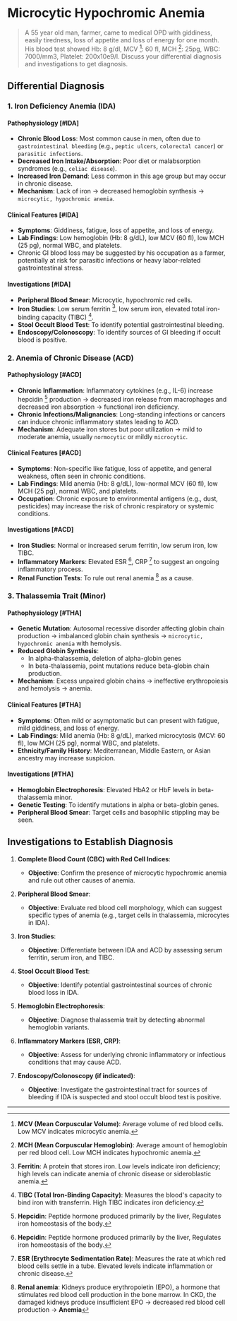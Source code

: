 # Microcytic Hypochromic Anemia

> A 55 year old man, farmer, came to medical OPD with giddiness, easily tiredness, loss of appetite and loss of energy for one month. His blood test showed Hb: 8 g/dl, MCV [^1]: 60 fl, MCH [^2]: 25pg, WBC: 7000/mm3, Platelet: 200x10e9/l. Discuss your differential diagnosis and investigations to get diagnosis.

[^1]: **MCV (Mean Corpuscular Volume)**: Average volume of red blood cells. Low MCV indicates microcytic anemia.
[^2]: **MCH (Mean Corpuscular Hemoglobin)**: Average amount of hemoglobin per red blood cell. Low MCH indicates hypochromic anemia.

## Differential Diagnosis

### 1. Iron Deficiency Anemia (IDA)

#### Pathophysiology [#IDA]

- **Chronic Blood Loss**: Most common cause in men, often due to `gastrointestinal bleeding` (e.g., `peptic ulcers`, `colorectal cancer`) or `parasitic infections`.
- **Decreased Iron Intake/Absorption**: Poor diet or malabsorption syndromes (e.g., `celiac disease`).
- **Increased Iron Demand**: Less common in this age group but may occur in chronic disease.
- **Mechanism**: Lack of iron → decreased hemoglobin synthesis → `microcytic, hypochromic anemia`.

#### Clinical Features [#IDA]

- **Symptoms**: Giddiness, fatigue, loss of appetite, and loss of energy.
- **Lab Findings**: Low hemoglobin (Hb: 8 g/dL), low MCV (60 fl), low MCH (25 pg), normal WBC, and platelets.
- Chronic GI blood loss may be suggested by his occupation as a farmer, potentially at risk for parasitic infections or heavy labor-related gastrointestinal stress.

#### Investigations [#IDA]

- **Peripheral Blood Smear**: Microcytic, hypochromic red cells.
- **Iron Studies**: Low serum ferritin [^3], low serum iron, elevated total iron-binding capacity (TIBC) [^4].
- **Stool Occult Blood Test**: To identify potential gastrointestinal bleeding.
- **Endoscopy/Colonoscopy**: To identify sources of GI bleeding if occult blood is positive.

[^3]: **Ferritin**: A protein that stores iron. Low levels indicate iron deficiency; high levels can indicate anemia of chronic disease or sideroblastic anemia.
[^4]: **TIBC (Total Iron-Binding Capacity)**: Measures the blood's capacity to bind iron with transferrin. High TIBC indicates iron deficiency.

### 2. Anemia of Chronic Disease (ACD)

#### Pathophysiology [#ACD]

- **Chronic Inflammation**: Inflammatory cytokines (e.g., IL-6) increase hepcidin [^5] production → decreased iron release from macrophages and decreased iron absorption → functional iron deficiency.
- **Chronic Infections/Malignancies**: Long-standing infections or cancers can induce chronic inflammatory states leading to ACD.
- **Mechanism**: Adequate iron stores but poor utilization → mild to moderate anemia, usually `normocytic` or mildly `microcytic`.

[^5]: **Hepcidin**: Peptide hormone produced primarily by the liver, Regulates iron homeostasis of the body.

#### Clinical Features [#ACD]

- **Symptoms**: Non-specific like fatigue, loss of appetite, and general weakness, often seen in chronic conditions.
- **Lab Findings**: Mild anemia (Hb: 8 g/dL), low-normal MCV (60 fl), low MCH (25 pg), normal WBC, and platelets.
- **Occupation**: Chronic exposure to environmental antigens (e.g., dust, pesticides) may increase the risk of chronic respiratory or systemic conditions.

#### Investigations [#ACD]

- **Iron Studies**: Normal or increased serum ferritin, low serum iron, low TIBC.
- **Inflammatory Markers**: Elevated ESR [^5], CRP [^6] to suggest an ongoing inflammatory process.
- **Renal Function Tests**: To rule out renal anemia [^7] as a cause.

[^5]: **CRP (C-reactive Protein)**: Marker of inflammation. Elevated levels indicate inflammation or infection.
[^6]: **ESR (Erythrocyte Sedimentation Rate)**: Measures the rate at which red blood cells settle in a tube. Elevated levels indicate inflammation or chronic disease.
[^7]: **Renal anemia**: Kidneys produce erythropoietin (EPO), a hormone that stimulates red blood cell production in the bone marrow. In CKD, the damaged kidneys produce insufficient EPO → decreased red blood cell production → **Anemia**

### 3. Thalassemia Trait (Minor)

#### Pathophysiology [#THA]

- **Genetic Mutation**: Autosomal recessive disorder affecting globin chain production → imbalanced globin chain synthesis → `microcytic, hypochromic anemia` with hemolysis.
- **Reduced Globin Synthesis**:
  - In alpha-thalassemia, deletion of alpha-globin genes
  - In beta-thalassemia, point mutations reduce beta-globin chain production.
- **Mechanism**: Excess unpaired globin chains → ineffective erythropoiesis and hemolysis → anemia.

#### Clinical Features [#THA]

- **Symptoms**: Often mild or asymptomatic but can present with fatigue, mild giddiness, and loss of energy.
- **Lab Findings**: Mild anemia (Hb: 8 g/dL), marked microcytosis (MCV: 60 fl), low MCH (25 pg), normal WBC, and platelets.
- **Ethnicity/Family History**: Mediterranean, Middle Eastern, or Asian ancestry may increase suspicion.

#### Investigations [#THA]

- **Hemoglobin Electrophoresis**: Elevated HbA2 or HbF levels in beta-thalassemia minor.
- **Genetic Testing**: To identify mutations in alpha or beta-globin genes.
- **Peripheral Blood Smear**: Target cells and basophilic stippling may be seen.

## Investigations to Establish Diagnosis

1. **Complete Blood Count (CBC) with Red Cell Indices**:
   - **Objective**: Confirm the presence of microcytic hypochromic anemia and rule out other causes of anemia.
2. **Peripheral Blood Smear**:

   - **Objective**: Evaluate red blood cell morphology, which can suggest specific types of anemia (e.g., target cells in thalassemia, microcytes in IDA).

3. **Iron Studies**:

   - **Objective**: Differentiate between IDA and ACD by assessing serum ferritin, serum iron, and TIBC.

4. **Stool Occult Blood Test**:

   - **Objective**: Identify potential gastrointestinal sources of chronic blood loss in IDA.

5. **Hemoglobin Electrophoresis**:

   - **Objective**: Diagnose thalassemia trait by detecting abnormal hemoglobin variants.

6. **Inflammatory Markers (ESR, CRP)**:

   - **Objective**: Assess for underlying chronic inflammatory or infectious conditions that may cause ACD.

7. **Endoscopy/Colonoscopy (if indicated)**:
   - **Objective**: Investigate the gastrointestinal tract for sources of bleeding if IDA is suspected and stool occult blood test is positive.

---
